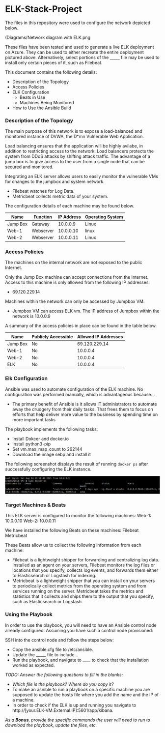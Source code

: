 # ELK-Stack-Project

The files in this repository were used to configure the network depicted below.

(Diagrams/Network diagram with ELK.png

These files have been tested and used to generate a live ELK deployment on Azure. They can be used to either recreate the entire deployment pictured above. Alternatively, select portions of the _____ file may be used to install only certain pieces of it, such as Filebeat.

  [](Ansible/filebeat-playbook.yml)

This document contains the following details:
- Description of the Topology
- Access Policies
- ELK Configuration
  - Beats in Use
  - Machines Being Monitored
- How to Use the Ansible Build


### Description of the Topology

The main purpose of this network is to expose a load-balanced and monitored instance of DVWA, the D*mn Vulnerable Web Application.

Load balancing ensures that the application will be highly avilabe, in addition to restricting access to the network.
  Load balancers protects the system from DDoS attacks by shifting attack traffic. 
  The advantage of a jump box is to give access to the user from a single node that can be secured and monitored.

Integrating an ELK server allows users to easily monitor the vulnerable VMs for changes to the jumpbox and system network.
- Filebeat watches for Log Data.
- Metricbeat collects metric data of your system.

The configuration details of each machine may be found below.

| Name     | Function  | IP Address | Operating System |
|----------|-----------|------------|------------------|
| Jump Box | Gateway   | 10.0.0.9   | Linux            |
| Web-1    | Webserver | 10.0.0.10  | linux            |
| Web-2    | Webserver | 10.0.0.11  | Linux            |


### Access Policies

The machines on the internal network are not exposed to the public Internet. 

Only the Jump Box machine can accept connections from the Internet. Access to this machine is only allowed from the following IP addresses:
- 69.120.229.14
   

Machines within the network can only be accessed by Jumpbox VM.
- Jumpbox VM can access ELK vm. The IP address of Jumpbox within the network is 10.0.0.9

A summary of the access policies in place can be found in the table below.

| Name     | Publicly Accessible | Allowed IP Addresses |
|----------|---------------------|----------------------|
| Jump Box | No                  | 69.120.229.14        |
| Web-1    | No                  | 10.0.0.4             |
| Web-2    | No                  | 10.0.0.4             |
| ELK      | No                  | 10.0.0.4             |

### Elk Configuration

Ansible was used to automate configuration of the ELK machine. No configuration was performed manually, which is advantageous because...
- The primary benefit of Ansible is it allows IT administrators to automate away the drudgery from their daily tasks. 
  That frees them to focus on efforts that help deliver more value to the business by spending time on more important tasks

The playbook implements the following tasks:
- Install Dokcer and docker.io
- Install python3-pip
- Set vm.max_map_count to 262144
- Download the image sebp and install it 

The following screenshot displays the result of running `docker ps` after successfully configuring the ELK instance.

![TODO: Update the path with the name of your screenshot of docker ps output](Images/docker_ps_output.png)

### Target Machines & Beats
This ELK server is configured to monitor the following machines:
  Web-1: 10.0.0.10
  Web-2: 10.0.0.11

We have installed the following Beats on these machines:
   Filebeat
   Metricbeat

These Beats allow us to collect the following information from each machine:
- Filebeat is a lightweight shipper for forwarding and centralizing log data. 
  Installed as an agent on your servers, Filebeat monitors the log files or locations that you specify, collects log events, and forwards them either to Elasticsearch or Logstash for indexing.
- Metricbeat is a lightweight shipper that you can install on your servers to periodically collect metrics from the operating system and from services running on the server. 
  Metricbeat takes the metrics and statistics that it collects and ships them to the output that you specify, such as Elasticsearch or Logstash.

### Using the Playbook
In order to use the playbook, you will need to have an Ansible control node already configured. Assuming you have such a control node provisioned: 

SSH into the control node and follow the steps below:
- Copy the ansible.cfg file to /etc/ansible.
- Update the _____ file to include...
- Run the playbook, and navigate to ____ to check that the installation worked as expected.

_TODO: Answer the following questions to fill in the blanks:_
- _Which file is the playbook? Where do you copy it?_
- To make an asnible to run a playbook on a specific machine you are supposed to update the hosts file where you add the name and the IP of a machine. 
- In order to check if the ELK is up and running you navigate to http://[your.ELK-VM.External.IP]:5601/app/kibana.

_As a **Bonus**, provide the specific commands the user will need to run to download the playbook, update the files, etc._
